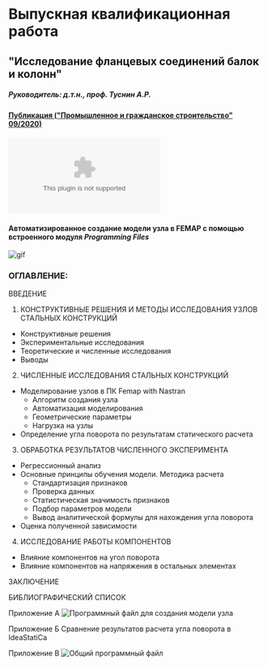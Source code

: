# Выпускная квалификационная работа
## "Исследование фланцевых соединений балок и колонн"

##### Руководитель: д.т.н., проф. Туснин А.Р.

#### [Публикация ("Промышленное и гражданское строительство" 09/2020)](https://www.elibrary.ru/item.asp?id=44031405)

#### ![Презентация с защиты](https://github.com/platonovaleria/M.Eng._dissertation/blob/master/presentation.pptx)

#### Автоматизированное создание модели узла в FEMAP с помощью встроенного модуля *Programming Files*
![gif](https://github.com/platonovaleria/M.Eng._dissertation/blob/master/auto_joint.gif)


### ОГЛАВЛЕНИЕ:

ВВЕДЕНИЕ

1. КОНСТРУКТИВНЫЕ РЕШЕНИЯ И МЕТОДЫ ИССЛЕДОВАНИЯ УЗЛОВ СТАЛЬНЫХ КОНСТРУКЦИЙ
  * Конструктивные решения
  * Экспериментальные исследования
  * Теоретические и численные исследования
  * Выводы

2. ЧИСЛЕННЫЕ ИССЛЕДОВАНИЯ СТАЛЬНЫХ КОНСТРУКЦИЙ
  * Моделирование узлов в ПК Femap with Nastran
    * Алгоритм создания узла
    * Автоматизация моделирования
    * Геометрические параметры
    * Нагрузка на узлы
  * Определение угла поворота по результатам статического расчета
  
3. ОБРАБОТКА РЕЗУЛЬТАТОВ ЧИСЛЕННОГО ЭКСПЕРИМЕНТА
  * Регрессионный анализ
  * Основные принципы обучения модели. Методика расчета
    * Стандартизация признаков
    * Проверка данных
    *	Статистическая значимость признаков
    *	Подбор параметров модели
    *	Вывод аналитической формулы для нахождения угла поворота
  *	Оценка полученной зависимости
  
4. ИССЛЕДОВАНИЕ РАБОТЫ КОМПОНЕНТОВ
  *	Влияние компонентов на угол поворота
  *	Влияние компонентов на напряжения в остальных элементах
  
ЗАКЛЮЧЕНИЕ

БИБЛИОГРАФИЧЕСКИЙ СПИСОК

Приложение А ![Программный файл для создания модели узла](https://github.com/platonovaleria/M.Eng._dissertation/blob/master/build_model_FEMAP.pro)

Приложение Б Сравнение результатов расчета угла поворота в IdeaStatiCa

Приложение В ![Общий программный файл](https://github.com/platonovaleria/M.Eng._dissertation/blob/master/Master_degree.ipynb)

